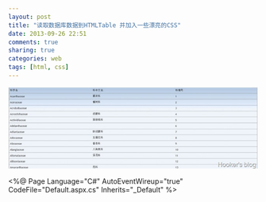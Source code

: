 ```yaml
---
layout: post
title: "读取数据库数据到HTMLTable 并加入一些漂亮的CSS"
date: 2013-09-26 22:51
comments: true
sharing: true
categories: web
tags: [html, css] 
---
```



![效果图](/images/WindowsLiveWriter/edb0d7de12e0/352A5F48/20090528_00079.jpg)



<%@ Page Language="C#" AutoEventWireup="true" CodeFile="Default.aspx.cs" Inherits="_Default" %>

<!DOCTYPE html PUBLIC "-//W3C//DTD XHTML 1.0 Transitional//EN" "http://www.w3.org/TR/xhtml1/DTD/xhtml1-transitional.dtd">

<html xmlns="http://www.w3.org/1999/xhtml">

<head runat="server">
    <title></title>
    <style>
        /* roScripts Table Design by Mihalcea Romeo www.roscripts.com */
        
        table
        {
            border-collapse: collapse;
            background: #EFF4FB url(http://www.roscripts.com/images/teaser.gif) repeat-x;
            border-left: 1px solid #686868;
            border-right: 1px solid #686868;
            font: 0.8em/145% 'Trebuchet MS' ,helvetica,arial,verdana;
            color: #333;
        }
        td, th
        {
            padding: 5px;
        }
        caption
        {
            padding: 0 0 .5em 0;
            text-align: left;
            font-size: 1.4em;
            font-weight: bold;
            text-transform: uppercase;
            color: #333;
            background: transparent;
        }
        /* =links */
        
        table a
        {
            color: #950000;
            text-decoration: none;
        }
        table a:link
        {
        }
        table a:visited
        {
            font-weight: normal;
            color: #666;
            text-decoration: line-through;
        }
        table a:hover
        {
            border-bottom: 1px dashed #bbb;
        }
        /* =head =foot*/
        
        thead th, tfoot th, tfoot td
        {
            background: #333 url(http://www.roscripts.com/images/llsh.gif) repeat-x;
            color: #fff;
        }
        tfoot td
        {
            text-align: right;
        }
        /* =body */
        
        tbody th, tbody td
        {
            border-bottom: dotted 1px #333;
        }
        tbody th
        {
            white-space: nowrap;
        }
        tbody th a
        {
            color: #333;
        }
        .odd
        {
        }
        tbody tr:hover
        {
            background: #fafafa;
        }
    </style>
    
</head>
<body>
    <form id="form1" runat="server">
    <div>
        <div id="display" runat="server">
            中国高等植物名录</div>
    </div>
    </form>
</body>
</html>
